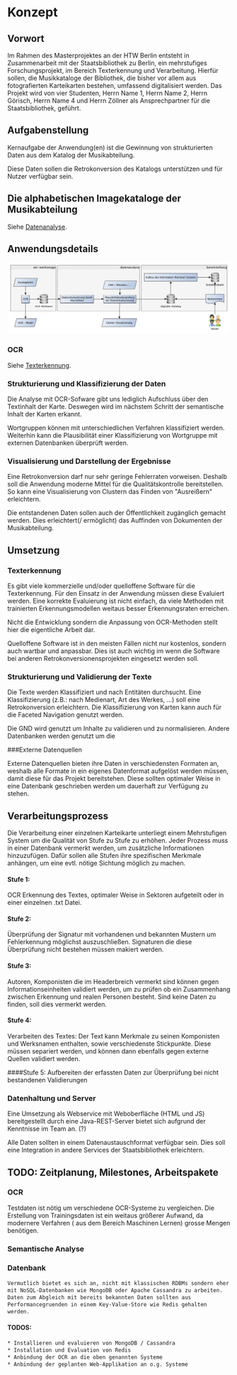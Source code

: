 # Konzept

## Vorwort

Im Rahmen des Masterprojektes an der HTW Berlin entsteht in Zusammenarbeit mit der Staatsbibliothek zu Berlin, ein mehrstufiges Forschungsprojekt, im Bereich Texterkennung und Verarbeitung.
Hierfür sollen, die Musikkataloge der Bibliothek, die bisher vor allem aus fotografierten Karteikarten bestehen, umfassend digitalisiert werden.
Das Projekt wird von vier Studenten, Herrn Name 1, Herrn  Name 2, Herrn Görisch, Herrn Name 4 und Herrn Zöllner  als Ansprechpartner für die Staatsbibliothek, geführt.

## Aufgabenstellung

Kernaufgabe der Anwendung(en) ist die
Gewinnung von strukturierten Daten aus dem Katalog der Musikabteilung.

Diese Daten sollen die Retrokonversion des Katalogs
unterstützen und für Nutzer verfügbar sein.

## Die alphabetischen Imagekataloge der Musikabteilung

Siehe [Datenanalyse](/Datenanalyse.md).

## Anwendungsdetails
![Prozessübersicht](/bilder/grobkonzept2.jpg)

### OCR
Siehe [Texterkennung](/Texterkennung.md).

### Strukturierung und Klassifizierung der Daten
Die Analyse mit OCR-Sofware gibt uns lediglich Aufschluss über den
Textinhalt der Karte. Deswegen wird im nächstem Schritt der
semantische Inhalt der Karten erkannt.

Wortgruppen können mit unterschiedlichen Verfahren klassifiziert werden.
Weiterhin kann die Plausibilität einer Klassifizierung von Wortgruppe mit externen
Datenbanken überprüft werden.

### Visualisierung und Darstellung der Ergebnisse
Eine Retrokonversion darf nur sehr geringe Fehlerraten vorweisen.
Deshalb soll die Anwendung moderne Mittel für die Qualitätskontrolle bereitstellen.
So kann eine Visualisierung von Clustern das Finden von "Ausreißern" erleichtern.

Die entstandenen Daten sollen auch der Öffentlichkeit zugänglich gemacht werden.
Dies erleichtert(/ ermöglicht) das Auffinden von Dokumenten der Musikabteilung.

## Umsetzung

### Texterkennung
Es gibt viele kommerzielle und/oder quelloffene Software für die Texterkennung.
Für den Einsatz in der Anwendung müssen diese Evaluiert werden.
Eine korrekte Evaluierung ist nicht einfach,
da viele Methoden mit trainierten Erkennungsmodellen weitaus besser Erkennungsraten erreichen.

Nicht die Entwicklung sondern die Anpassung von OCR-Methoden stellt hier die eigentliche Arbeit dar.

Quelloffene Software ist in den meisten Fällen nicht nur kostenlos, sondern auch wartbar und anpassbar. Dies ist auch wichtig im wenn die Software bei anderen Retrokonversionensprojekten eingesetzt werden soll.


### Strukturierung und Validierung der Texte
Die Texte werden Klassifiziert und nach Entitäten durchsucht.
Eine Klassifizierung (z.B.: nach Medienart, Art des Werkes, ...) soll eine Retrokonversion erleichtern.
Die Klassifizierung von Karten kann auch für die Faceted Navigation genutzt werden.

Die GND wird genutzt um Inhalte zu validieren und zu normalisieren.
Andere Datenbanken werden genutzt um die 

###Externe Datenquellen

Externe Datenquellen bieten ihre Daten in verschiedensten Formaten an, weshalb alle Formate in ein eigenes Datenformat aufgelöst werden müssen, damit diese für das Projekt bereitstehen. Diese sollten optimaler Weise in eine Datenbank geschrieben werden um dauerhaft zur Verfügung zu stehen.

## Verarbeitungsprozess
Die Verarbeitung einer einzelnen Karteikarte unterliegt einem Mehrstufigen System um die Qualität von Stufe zu Stufe zu erhöhen.
Jeder Prozess muss in einer Datenbank vermerkt werden, um zusätzliche Informationen hinzuzufügen. Dafür sollen alle Stufen ihre spezifischen Merkmale anhängen, um eine evtl. nötige Sichtung möglich zu machen.

#### Stufe 1:
OCR Erkennung des Textes, optimaler Weise in Sektoren aufgeteilt oder in einer einzelnen .txt Datei.

#### Stufe 2: 
Überprüfung der Signatur mit vorhandenen und bekannten Mustern um Fehlerkennung möglichst auszuschließen. Signaturen die diese Überprüfung nicht bestehen müssen makiert werden.

#### Stufe 3: 
Autoren, Komponisten die im Headerbreich vermerkt sind können gegen Informationseinheiten validiert werden, um zu prüfen ob ein Zusammenhang zwischen Erkennung und realen Personen besteht. Sind keine Daten zu finden, soll dies vermerkt werden.

#### Stufe 4: 
Verarbeiten des Textes: Der Text kann Merkmale zu seinen Komponisten und Werksnamen enthalten, sowie verschiedenste Stickpunkte. Diese müssen separiert werden, und können dann ebenfalls gegen externe Quellen validiert werden.

####Stufe 5: 
Aufbereiten der erfassten Daten zur Überprüfung bei nicht bestandenen Validierungen

### Datenhaltung und Server
Eine Umsetzung als Webservice mit Weboberfläche (HTML und JS) bereitgestellt durch eine
Java-REST-Server bietet sich aufgrund der Kenntnisse im Team an. (?)

Alle Daten sollten in einem Datenaustauschformat verfügbar sein.
Dies soll eine Integration in andere Services der Staatsbibliothek erleichtern.

## TODO: Zeitplanung, Milestones, Arbeitspakete

### OCR
Testdaten ist nötig um verschiedene OCR-Systeme zu vergleichen.
Die Erstellung von Trainingsdaten ist ein weitaus größerer Aufwand,
da modernere Verfahren ( aus dem Bereich Maschinen Lernen) grosse Mengen benötigen. 
### Semantische Analyse
### Datenbank

	Vermutlich bietet es sich an, nicht mit klassischen RDBMs sondern eher mit NoSQL-Datenbanken wie MongoDB oder Apache Cassandra zu arbeiten.
	Daten zum Abgleich mit bereits bekannten Daten sollten aus Performancegruenden in einem Key-Value-Store wie Redis gehalten werden.

#### TODOS:
	* Installieren und evaluieren von MongoDB / Cassandra
	* Installation und Evaluation von Redis
	* Anbindung der OCR an die oben genannten Systeme
	* Anbindung der geplanten Web-Applikation an o.g. Systeme
